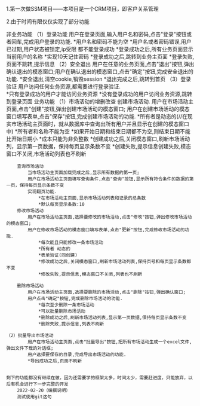 1.第一次做SSM项目——本项目是一个CRM项目，即客户关系管理

2.由于时间有限仅仅实现了部分功能

[//]: # ()
	非业务功能
    （1）登录功能
       用户在登录页面,输入用户名和密码,点击"登录"按钮或者回车,完成用户登录的功能.
			*用户名和密码不能为空
			*用户名或者密码错误,用户已过期,用户状态被锁定,ip受限 都不能登录成功
			*登录成功之后,所有业务页面显示当前用户的名称
			*实现10天记住密码
			*登录成功之后,跳转到业务主页面
			*登录失败,页面不跳转,提示信息
	（2）安全退出
		用户在任意的业务页面,点击"退出"按钮,弹出确认退出的模态窗口;用户在确认退出的模态窗口,点击"确定"按钮,完成安全退出的功能.
			*安全退出,清空cookie,销毁session
			*退出完成之后,跳转到首页
	（3）登录验证
		用户访问任何业务资源,都需要进行登录验证.	
			*只有登录成功的用户才能访问业务资源
			*没有登录成功的用户访问业务资源,跳转到登录页面
	业务功能
	（1）市场活动的增删改查
		创建市场活动.
			用户在市场活动主页面,点击"创建"按钮,弹出创建市场活动的模态窗口;
			用户在创建市场活动的模态窗口填写表单,点击"保存"按钮,完成创建市场活动的功能.
				*所有者是动态的(//在现实市场活动主页面时，就从数据库中查询出所有用户并且显示在创建的模态窗口中)
				*所有者和名称不能为空
				*如果开始日期和结束日期都不为空,则结束日期不能比开始日期小
				*成本只能为非负整数
				*创建成功之后,关闭模态窗口,刷新市场活动列，显示第一页数据，保持每页显示条数不变
				*创建失败,提示信息创建失败,模态窗口不关闭,市场活动列表也不刷新

		查询市场活动
			当市场活动主页面加载完成之后,显示所有数据的第一页;
			用户在市场活动主页面填写查询条件,点击"查询"按钮,显示所有符合条件的数据的第一页，保持每页显示条数不变
			实现翻页功能.
				*在市场活动主页面,显示市场活动列表和记录的总条数
				*默认每页显示条数:10
		修改市场活动
			用户在市场活动主页面,选择要修改的市场活动,点击"修改"按钮,弹出修改市场活动的模态窗口;
			用户在修改市场活动的模态窗口填写表单,点击"更新"按钮,完成修改市场活动的功能.
				*每次能且只能修改一条市场活动
				*所有者 动态的
				*表单验证(同创建)
				*修改成功之后,关闭模态窗口,刷新市场活动列表,保持页号和每页显示条数都不变
				*修改失败,提示信息,模态窗口不关闭,列表也不刷新

		删除市场活动
			用户在市场活动主页面,选择要删除的市场活动,点击"删除"按钮,弹出确认窗口;
			用户点击"确定"按钮,完成删除市场活动的功能.
				*每次至少删除一条市场活动
				*可以批量删除市场活动
				*删除成功之后,刷新市场活动列表,显示第一页数据,保持每页显示条数不变
				*删除失败,提示信息,列表不刷新

	（2）批量导出市场活动
			用户在市场活动主页面,点击"批量导出"按钮,把所有市场活动生成一个excel文件,弹出文件下载的对话框;
			用户选择要保存的目录,完成导出市场活动的功能.
			*导出成功之后,页面不刷新
			

	剩下的功能都没有继续在做，因为还需要学的框架太多，时间太少，需要赶进度，只能放弃，以后有机会进行下一步完整的开发
		2022-02-20（编撰说明）
        测试使用git这句

